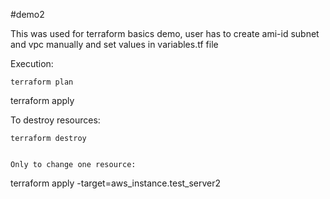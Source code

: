 #demo2

This was used for terraform basics demo, user has to create ami-id subnet and vpc manually and set values in variables.tf file

Execution:

```
terraform plan
```
terraform apply 

To destroy resources:

```
terraform destroy


Only to change one resource: 

```
terraform apply -target=aws_instance.test_server2
